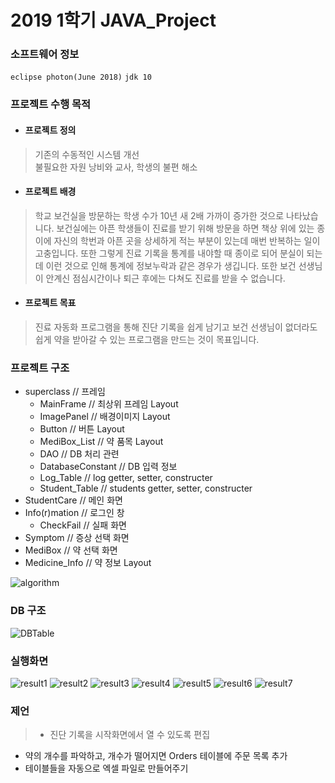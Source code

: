 2019 1학기 JAVA_Project
=====
### 소프트웨어 정보  

`eclipse photon(June 2018)`
`jdk 10`

### 프로젝트 수행 목적  
  * #### 프로젝트 정의
> 기존의 수동적인 시스템 개선  
> 불필요한 자원 낭비와 교사, 학생의 불편 해소

  * #### 프로젝트 배경
 > 학교 보건실을 방문하는 학생 수가 10년 새 2배 가까이 증가한 것으로 나타났습니다.
보건실에는 아픈 학생들이 진료를 받기 위해 방문을 하면 책상 위에 있는 종이에 자신의 학번과 아픈 곳을 상세하게 적는 부분이 있는데 매번 반복하는 일이 고충입니다. 또한 그렇게 진료 기록을 통계를 내야할 때 종이로 되어 분실이 되는데 이런 것으로 인해 통계에 정보누락과 같은 경우가 생깁니다.
또한 보건 선생님이 안계신 점심시간이나 퇴근 후에는 다쳐도 진료를 받을 수 없습니다.
 
  * #### 프로젝트 목표
 > 진료 자동화 프로그램을 통해 진단 기록을 쉽게 남기고 보건 선생님이 없더라도 쉽게 약을 받아갈 수 있는 프로그램을 만드는 것이 목표입니다.


### 프로젝트 구조  

* superclass // 프레임
  * MainFrame // 최상위 프레임 Layout
  * ImagePanel // 배경이미지 Layout
  * Button // 버튼 Layout
  * MediBox_List // 약 품목 Layout
  * DAO // DB 처리 관련
  * DatabaseConstant // DB 입력 정보
  * Log_Table // log getter, setter, constructer
  * Student_Table // students getter, setter, constructer
* StudentCare // 메인 화면
* Info(r)mation // 로그인 창 
  * CheckFail // 실패 화면
* Symptom // 증상 선택 화면
* MediBox // 약 선택 화면
* Medicine_Info // 약 정보 Layout

![algorithm](./img/result/algorithm.png)


### DB 구조
![DBTable](./img/result/DBTable.png)


### 실행화면

![result1](./img/result/1.png)
![result2](./img/result/2.png)
![result3](./img/result/3.png)
![result4](./img/result/4.png)
![result5](./img/result/5.png)
![result6](./img/result/6.png)
![result7](./img/result/7.png)


### 제언
> * 진단 기록을 시작화면에서 열 수 있도록 편집
  * 약의 개수를 파악하고, 개수가 떨어지면 Orders 테이블에 주문 목록 추가
  * 테이블들을 자동으로 엑셀 파일로 만들어주기
